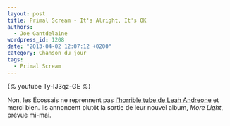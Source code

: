 ```yaml
---
layout: post
title: Primal Scream - It's Alright, It's OK
authors:
  - Joe Gantdelaine
wordpress_id: 1208
date: "2013-04-02 12:07:12 +0200"
category: Chanson du jour
tags:
  - Primal Scream
---
```


{% youtube Ty-IJ3qz-GE %}

Non, les Écossais ne reprennent pas [l'horrible tube de Leah Andreone][1] et
merci bien. Ils annoncent plutôt la sortie de leur nouvel album, _More Light_,
prévue mi-mai.

[1]: https://song.link/fr/i/58872416 "Leah Andreone — It's alright, it's OK"
